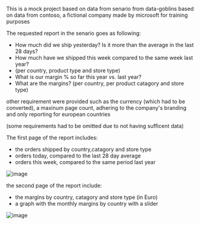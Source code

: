 This is a mock project based on data from senario from data-goblins based on data from contoso, a fictional company made by microsoft for training purposes 

The requested report in the senario goes as following:

- How much did we ship yesterday? Is it more than the average in the last 28 days?
- How much have we shipped this week compared to the same week last year? 
- (per country, product type and store type)
- What is our margin % so far this year vs. last year?
- What are the margins? (per country, per product catagory and store type)

other requirement were provided such as the currency (which had to be converted), a maxinum page count, adhering to the company's branding and
only reporting for european countries

(some requirements had to be omitted due to not having sufficent data)

The first page of the report includes:

- the orders shipped by country,catagory and store type
- orders today, compared to the last 28 day average
- orders this week, compared to the same period last year

![image](https://github.com/islam-Abdulhameid/PowerBI-mock-project/assets/151693812/233b9606-cff9-4e1b-924a-e25c0487930d)

the second page of the report include:

- the margins by country, catagory and store type (in Euro)
- a graph with the monthly margins by country with a slider

![image](https://github.com/islam-Abdulhameid/PowerBI-mock-project/assets/151693812/682a4efd-85fa-4912-b052-94f5e418c7a7)







